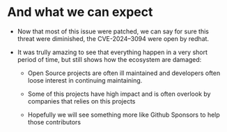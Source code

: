 # And what we can expect

- Now that most of this issue were patched, we can say for sure this threat were diminished, the CVE-2024–3094 were open by redhat.

- It was trully amazing to see that everything happen in a very short period of time, but still shows how the ecosystem are damaged:

  - Open Source projects are often ill maintained and developers often loose interest in continuing maintaining.

  - Some of this projects have high impact and is often overlook by companies that relies on this projects

  - Hopefully we will see something more like Github Sponsors to help those contributors
